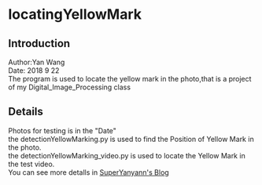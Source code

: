 # locatingYellowMark
## Introduction
Author:Yan Wang <br>
Date: 2018 9 22 <br>
The program is used to locate the yellow mark in the photo,that is a project of my Digital_Image_Processing class

## Details
Photos for testing is in the "Date" <br>
the detectionYellowMarking.py is used to find the Position of Yellow Mark in the photo.<br>
the detectionYellowMarking_video.py is used to locate the Yellow Mark in the test video.<br>
You can see more detalls in [SuperYanyann's Blog](superyanyann.github.io)

